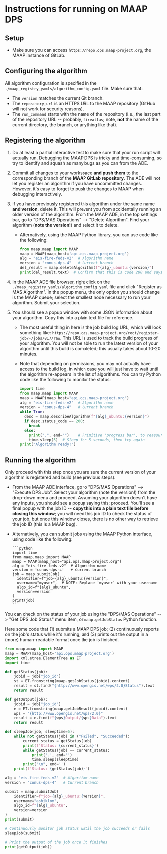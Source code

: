 # Instructions for running on MAAP DPS

## Setup

- Make sure you can access `https://repo.ops.maap-project.org`, the MAAP instance of GitLab.

## Configuring the algorithm

All algorithm configuration is specified in the `./maap_registry_yamls/algorithm_config.yaml` file.
Make sure that:

- The `version` matches the current Git branch.
- The `repository_url` is an HTTPS URL to the MAAP repository (GitHub will not work for security reasons).
- The `run_command` starts with the name of the repository (i.e., the last part of the repository URL -- probably, `fireatlas`; note, **not** the name of the current directory, the branch, or anything like that).

## Registering the algorithm

1. Do at least a partial interactive test to make sure that your run script will actually run.
  Debugging the MAAP DPS is tricky and time-consuming, so try to identify and squash as many bugs as you can from the ADE.

2. Commit all changes to your workspace **and push them** to the corresponding branch of the **MAAP GitLab repository**.
  The ADE will not let you register an algorithm if you have uncommitted changes.
  However, it's easy to forget to push the changes to MAAP when debugging interactively.

3. If you have previously registered this algorithm under the same name **and version**, delete it.
  This will prevent you from accidentally running an older version of the algorithm.
  From the MAAP ADE, in the top settings bar, go to "DPS/MAS Operations" --> "Delete Algorithm".
  Find your algorithm (**note the version!**) and select it to delete.
    - Alternatively, using the MAAP Python library, you can use code like the following:

      ```python
      from maap.maap import MAAP
      maap = MAAP(maap_host='api.ops.maap-project.org')
      alg = "eis-fire-feds-v2"  # Algorithm name
      version = "conus-dps-4"   # Current branch
      del_result = maap.deleteAlgorithm(f"{alg}_ubuntu:{version}")
      print(del_result.text)  # Confirm that this is code 200 and says "successfully delted job ..."
      ```

4. In the MAAP ADE file browser, right click on the `./maap_registry_yamls/algorithm_config.yaml` file and click "Register as MAS Algorithm".
  In the popup menu, the only option you should change is the MAAP queue; select the smallest node necessary to run your algorithm.
  Submit your selection.

5. You should see a popup window with some JSON information about your algorithm.
  Copy this into a plain text file for reference.
    - The most useful thing in here is the job build log URL, which will look something like: `https://repo.ops.maap-project.org/root/register-job/-/jobs/817/raw`. This URL is used to track the build progress of your algorithm. You will not be able to run the latest version of your algorithm until this build is completed; this usually takes about 10-20 minutes.
    - Note that depending on permissions, you may not actually have access to the build log, in which case you will just have to wait until the algorithm re-appears in the list of algorithms. You can try Python code like the following to monitor the status:

      ```python
      import time
      from maap.maap import MAAP
      maap = MAAP(maap_host="api.ops.maap-project.org")
      alg = "eis-fire-feds-v2"  # Algorithm name
      version = "conus-dps-4"   # Current branch
      while True:
        desc = maap.describeAlgorithm(f"{alg}_ubuntu:{version}")
        if desc.status_code == 200:
          break
        else:
          print(".", end="")    # Primitive 'progress bar', to reassure you that it's still going
          time.sleep(5)  # Sleep for 5 seconds, then try again
      print("Algorithm ready!")
      ```

## Running the algorithm

Only proceed with this step once you are sure the current version of your algorithm is registered and build (see previous steps).

- From the MAAP ADE interface, go to "DPS/MAS Operations" --> "Execute DPS Job".
  Select your algorithm (note the version!) from the drop-down menu and proceed.
  Assuming your algorithm doesn't have any inputs, you should see a popup saying this; proceed.
  You'll see a final popup with the job ID -- **copy this into a plain text file before closing this window**;
  you will need this job ID to check the status of your job, but once this window closes, there is no other way to retrieve the job ID (this is a MAAP bug).

- Alternatively, you can submit jobs using the MAAP Python interface, using code like the following:

      ```python
      import time
      from maap.maap import MAAP
      maap = MAAP(maap_host="api.ops.maap-project.org")
      alg = "eis-fire-feds-v2"  # Algorithm name
      version = "conus-dps-4"   # Current branch
      job = maap.submitJob(
        identifier=f"job-{alg}_ubuntu:{version}",
        username="myuser",  # NOTE: Replace `myuser` with your username
        algo_id=f"{alg}_ubuntu",
        version=version
      )
      print(job)
      ```

You can check on the status of your job using the "DPS/MAS Operations" --> "Get DPS Job Status" menu item, or `maap.getJobStatus` Python function.

Here some code that (1) submits a MAAP DPS job; (2) continuously reports on the job's status while it's running; and (3) prints out the output in a (more) human-readable format once the job is finished.

```python
from maap.maap import MAAP
maap = MAAP(maap_host='api.ops.maap-project.org')
import xml.etree.ElementTree as ET
import time

def getStatus(job):
    jobid = job["job_id"]
    st = ET.fromstring(maap.getJobStatus(jobid).content)
    result = st.find("{http://www.opengis.net/wps/2.0}Status").text
    return result

def getOutput(job):
    jobid = job["job_id"]
    e = ET.fromstring(maap.getJobResult(jobid).content)
    wps = "{http://www.opengis.net/wps/2.0}"
    result = e.find(f"{wps}Output/{wps}Data").text
    return result

def sleepJob(job, sleeptime=5):
    while not getStatus(job) in ("Failed", "Succeeded"):
        current_status = getStatus(job)
        print(f'Status: {current_status}')
        while getStatus(job) == current_status:
            print('.', end='')
            time.sleep(sleeptime)
        print("\n", end='')
    print(f'Status: {getStatus(job)}')

alg = "eis-fire-feds-v2"  # Algorithm name
version = "conus-dps-4"   # Current branch

submit = maap.submitJob(
    identifier=f"job-{alg}_ubuntu:{version}",
    username="ashiklom",
    algo_id=f"{alg}_ubuntu",
    version=version
)
print(submit)

# Continuously monitor job status until the job succeeds or fails
sleepJob(submit)

# Print the output of the job once it finishes
print(getOutput(job))
```
